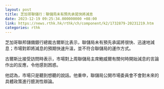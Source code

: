```yaml
---
layout: post
title: 芝加哥聯儲行：聯儲局未有預先承諾快將減息
date: 2023-12-19 09:25:34.000000000 +08:00
link: https://news.rthk.hk/rthk/ch/component/k2/1732879-20231219.htm
categories: rthk
---
```


芝加哥聯邦儲備銀行總裁古爾斯比表示，聯儲局未有預先承諾將很快、迅速地減息；市場對即將減息的預期快速升溫，並不符合聯儲局的運作方式。

古爾斯比接受訪問時表示，市場對上周聯儲局主席鮑威爾有關何時開始減息的言論作出的反應，令他感到困惑。

他認為，市場只是聽到想聽的說話。他重申，聯儲局公開市場委員會不會對未來的具體政策進行臆測性辯論。
